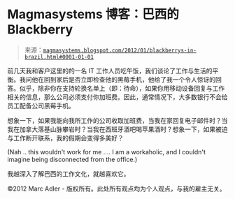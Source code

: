 <!--yml

分类：未分类

date: 2024-05-18 04:48:06

-->

# Magmasystems 博客：巴西的 Blackberry

> 来源：[`magmasystems.blogspot.com/2012/01/blackberrys-in-brazil.html#0001-01-01`](http://magmasystems.blogspot.com/2012/01/blackberrys-in-brazil.html#0001-01-01)

前几天我和客户这里的的一名 IT 工作人员吃午饭，我们谈论了工作与生活的平衡。我问他在回到家后是否立即检查他的黑莓手机，他给了我一个令人惊讶的回答。似乎，除非你在支持轮换名单上（即：待命），如果你用移动设备回复与工作相关的信息，那么公司必须支付你加班费。因此，通常情况下，大多数银行不会给员工配备公司黑莓手机。

想象一下，如果我能向我所工作的公司收取加班费，当我在家回复电子邮件时？当我在加拿大落基山脉攀岩时？当我在西班牙酒吧喝苹果酒时？想象一下，如果被迫与工作断开联系，我的假期会变得多美好？

(Nah .. this wouldn't work for me .... I am a workaholic, and I couldn't imagine being disconnected from the office.)

我越深入了解巴西的工作文化，就越喜欢它。

©2012 Marc Adler - 版权所有。此处所有观点均为个人观点，与我的雇主无关。
